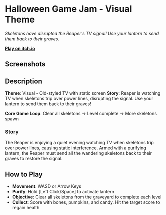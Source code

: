 # Halloween Game Jam - Visual Theme
*Skeletons have disrupted the Reaper's TV signal! Use your lantern to send them back to their graves.*

**[Play on itch.io](https://trihkal.itch.io/reaper-signal)**

## Screenshots
<!-- Add screenshot -->


## Description
**Theme**: Visual - Old-styled TV with static screen
**Story**: Reaper is watching TV when skeletons trip over power lines, disrupting the signal. Use your lantern to send them back to their graves!

**Core Game Loop**: Clear all skeletons → Level complete → More skeletons spawn

### Story
The Reaper is enjoying a quiet evening watching TV when skeletons trip over power lines, causing static interference. Armed with a purifying lantern, the Reaper must send all the wandering skeletons back to their graves to restore the signal.

## How to Play
- **Movement**: WASD or Arrow Keys
- **Purify**: Hold [Left Click/Space] to activate lantern
- **Objective**: Clear all skeletons from the graveyard to complete each level
- **Collect**: Score with bones, pumpkins, and candy. Hit the target score to regain health
